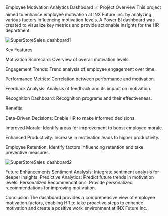 Employee Motivation Analytics Dashboard :chart_with_upwards_trend:
Project Overview
This project aimed to enhance employee motivation at INX Future Inc. by analyzing various factors influencing motivation levels. A Power BI dashboard was created to visualize key metrics and provide actionable insights for the HR department.


![SuperStoreSales_dashboard1](https://github.com/direct2subhajit/Power_BI_Projects/assets/40147428/6935e457-7f8c-4658-ad24-019405f3d36f)

Key Features

Motivation Scorecard: Overview of overall motivation levels.

Engagement Trends: Trend analysis of employee engagement over time.

Performance Metrics: Correlation between performance and motivation.

Feedback Analysis: Analysis of feedback and its impact on motivation.

Recognition Dashboard: Recognition programs and their effectiveness.


Benefits

Data-Driven Decisions: Enable HR to make informed decisions.

Improved Morale: Identify areas for improvement to boost employee morale.

Enhanced Productivity: Increase in motivation leads to higher productivity.

Employee Retention: Identify factors influencing retention and take preventive measures.

![SuperStoreSales_dashboard2](https://github.com/direct2subhajit/Power_BI_Projects/assets/40147428/bc118b9d-8228-4755-91b8-453335307263)

Future Enhancements
Sentiment Analysis: Integrate sentiment analysis for deeper insights.
Predictive Analytics: Predict future trends in motivation levels.
Personalized Recommendations: Provide personalized recommendations for improving motivation.

Conclusion
The dashboard provides a comprehensive view of employee motivation factors, enabling HR to take proactive steps to enhance motivation and create a positive work environment at INX Future Inc.
